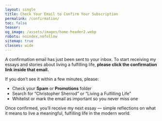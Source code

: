 ```yaml
---
layout: single
title: Check Your Email to Confirm Your Subscription
permalink: /confirmation/
toc: false
teaser:
og_image: /assets/images/home-header2.webp
robots: noindex,nofollow
sitemap: true
classes: wide
---
```

A confirmation email has just been sent to your inbox.
To start receiving my essays and stories about living a fulfilling life, **please click the confirmation link inside that email.**

If you don’t see it within a few minutes, please:
- Check your **Spam** or **Promotions** folder
- Search for “Christopher Sherrod” or “Living a Fulfilling Life”
- Whitelist or mark the email as important so you never miss one

Once confirmed, you’ll receive my next essay — simple reflections on
what it means to live a meaningful, fulfilling life in the modern world.